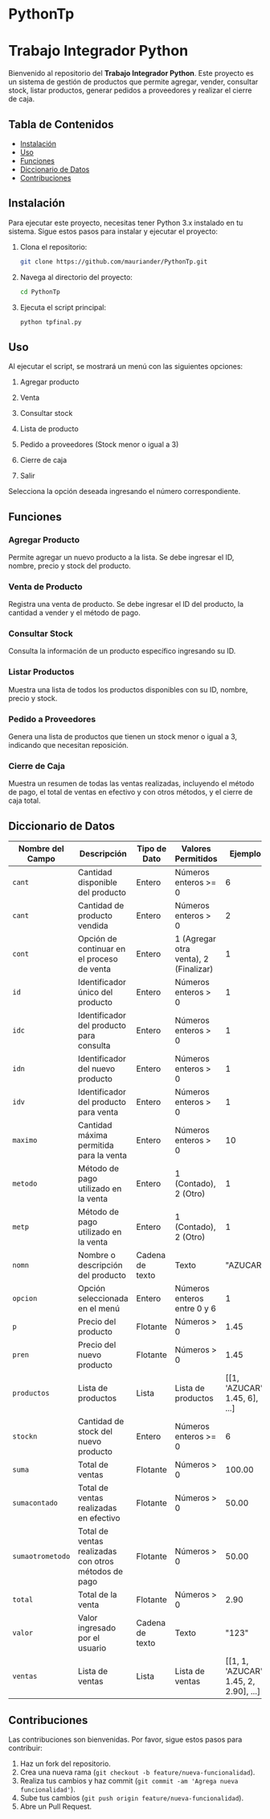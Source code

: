 # PythonTp
# Trabajo Integrador Python

Bienvenido al repositorio del **Trabajo Integrador Python**. Este proyecto es un sistema de gestión de productos que permite agregar, vender, consultar stock, listar productos, generar pedidos a proveedores y realizar el cierre de caja.

## Tabla de Contenidos
- [Instalación](#instalación)
- [Uso](#uso)
- [Funciones](#funciones)
- [Diccionario de Datos](#diccionario-de-datos)
- [Contribuciones](#contribuciones)

## Instalación
Para ejecutar este proyecto, necesitas tener Python 3.x instalado en tu sistema. Sigue estos pasos para instalar y ejecutar el proyecto:

1. Clona el repositorio:
   ```bash
   git clone https://github.com/mauriander/PythonTp.git
   ```
2. Navega al directorio del proyecto:
   ```bash
   cd PythonTp
   ```
3. Ejecuta el script principal:
   ```bash
   python tpfinal.py
   ```

## Uso
Al ejecutar el script, se mostrará un menú con las siguientes opciones:
1. Agregar producto
2. Venta
3. Consultar stock
4. Lista de producto
5. Pedido a proveedores (Stock menor o igual a 3)
6. Cierre de caja

0. Salir

Selecciona la opción deseada ingresando el número correspondiente.

## Funciones
### Agregar Producto
Permite agregar un nuevo producto a la lista. Se debe ingresar el ID, nombre, precio y stock del producto.

### Venta de Producto
Registra una venta de producto. Se debe ingresar el ID del producto, la cantidad a vender y el método de pago.

### Consultar Stock
Consulta la información de un producto específico ingresando su ID.

### Listar Productos
Muestra una lista de todos los productos disponibles con su ID, nombre, precio y stock.

### Pedido a Proveedores
Genera una lista de productos que tienen un stock menor o igual a 3, indicando que necesitan reposición.

### Cierre de Caja
Muestra un resumen de todas las ventas realizadas, incluyendo el método de pago, el total de ventas en efectivo y con otros métodos, y el cierre de caja total.

## Diccionario de Datos
| **Nombre del Campo**    | **Descripción**                                                                 | **Tipo de Dato** | **Valores Permitidos** | **Ejemplo**            |
|-------------------------|---------------------------------------------------------------------------------|------------------|------------------------|------------------------|
| `cant`                  | Cantidad disponible del producto                                                | Entero           | Números enteros >= 0   | 6                      |
| `cant`                  | Cantidad de producto vendida                                                    | Entero           | Números enteros > 0    | 2                      |
| `cont`                  | Opción de continuar en el proceso de venta                                       | Entero           | 1 (Agregar otra venta), 2 (Finalizar) | 1                      |
| `id`                    | Identificador único del producto                                                | Entero           | Números enteros > 0    | 1                      |
| `idc`                   | Identificador del producto para consulta                                        | Entero           | Números enteros > 0    | 1                      |
| `idn`                   | Identificador del nuevo producto                                                | Entero           | Números enteros > 0    | 1                      |
| `idv`                   | Identificador del producto para venta                                           | Entero           | Números enteros > 0    | 1                      |
| `maximo`                | Cantidad máxima permitida para la venta                                         | Entero           | Números enteros > 0    | 10                     |
| `metodo`                | Método de pago utilizado en la venta                                             | Entero           | 1 (Contado), 2 (Otro)  | 1                      |
| `metp`                  | Método de pago utilizado en la venta                                             | Entero           | 1 (Contado), 2 (Otro)  | 1                      |
| `nomn`                  | Nombre o descripción del producto                                               | Cadena de texto  | Texto                  | "AZUCAR"               |
| `opcion`                | Opción seleccionada en el menú                                                  | Entero           | Números enteros entre 0 y 6 | 1                      |
| `p`                     | Precio del producto                                                             | Flotante         | Números > 0            | 1.45                   |
| `pren`                  | Precio del nuevo producto                                                       | Flotante         | Números > 0            | 1.45                   |
| `productos`             | Lista de productos                                                              | Lista            | Lista de productos     | [[1, 'AZUCAR', 1.45, 6], ...] |
| `stockn`                | Cantidad de stock del nuevo producto                                            | Entero           | Números enteros >= 0   | 6                      |
| `suma`                  | Total de ventas                                                                 | Flotante         | Números > 0            | 100.00                 |
| `sumacontado`           | Total de ventas realizadas en efectivo                                          | Flotante         | Números > 0            | 50.00                  |
| `sumaotrometodo`        | Total de ventas realizadas con otros métodos de pago                            | Flotante         | Números > 0            | 50.00                  |
| `total`                 | Total de la venta                                                               | Flotante         | Números > 0            | 2.90                   |
| `valor`                 | Valor ingresado por el usuario                                                  | Cadena de texto  | Texto                  | "123"                  |
| `ventas`                | Lista de ventas                                                                 | Lista            | Lista de ventas        | [[1, 1, 'AZUCAR', 1.45, 2, 2.90], ...] |

## Contribuciones
Las contribuciones son bienvenidas. Por favor, sigue estos pasos para contribuir:
1. Haz un fork del repositorio.
2. Crea una nueva rama (`git checkout -b feature/nueva-funcionalidad`).
3. Realiza tus cambios y haz commit (`git commit -am 'Agrega nueva funcionalidad'`).
4. Sube tus cambios (`git push origin feature/nueva-funcionalidad`).
5. Abre un Pull Request.
